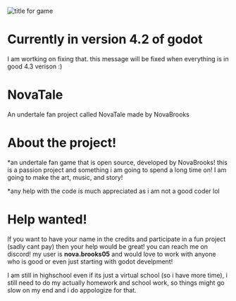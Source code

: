 
![title for game](https://github.com/user-attachments/assets/9a08fd52-e73c-4ef7-9fab-7b0189331f9e)

# Currently in version 4.2 of godot 
I am wortking on fixing that. this message will be fixed when everything is in good 4.3 verison :)

# NovaTale
An undertale fan project called NovaTale made by NovaBrooks

# About the project!

*an undertale fan game that is open source, developed by NovaBrooks! this is a passion project and something i am going to spend a long time on! I am going to make the art, music, and story!

*any help with the code is much appreciated as i am not a good coder lol

# Help wanted! 
If you want to have your name in the credits and participate in a fun project (sadly cant pay) then your help would be great! you can reach me on discord! my user is **nova.brooks05** and would love to work with anyone who is good or even just starting with godot develpment!

I am still in highschool even if its just a virtual school (so i have more time), i still need to do my actually homework and school work, so things might go slow on my end and i do appologize for that.
